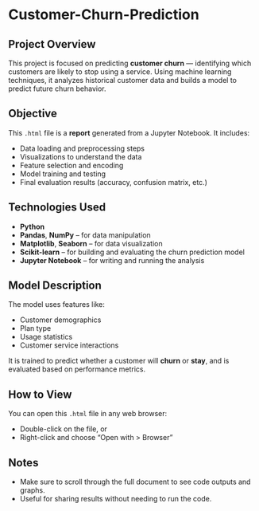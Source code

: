 # Customer-Churn-Prediction
## Project Overview
This project is focused on predicting **customer churn** — identifying which customers are likely to stop using a service. Using machine learning techniques, it analyzes historical customer data and builds a model to predict future churn behavior.

## Objective
This `.html` file is a **report** generated from a Jupyter Notebook. It includes:
- Data loading and preprocessing steps
- Visualizations to understand the data
- Feature selection and encoding
- Model training and testing
- Final evaluation results (accuracy, confusion matrix, etc.)

## Technologies Used
- **Python**
- **Pandas**, **NumPy** – for data manipulation
- **Matplotlib**, **Seaborn** – for data visualization
- **Scikit-learn** – for building and evaluating the churn prediction model
- **Jupyter Notebook** – for writing and running the analysis

## Model Description
The model uses features like:
- Customer demographics
- Plan type
- Usage statistics
- Customer service interactions

It is trained to predict whether a customer will **churn** or **stay**, and is evaluated based on performance metrics.

## How to View
You can open this `.html` file in any web browser:
- Double-click on the file, or
- Right-click and choose “Open with > Browser”

## Notes
- Make sure to scroll through the full document to see code outputs and graphs.
- Useful for sharing results without needing to run the code.


